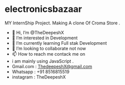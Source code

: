 # electronicsbazaar

MY InternShip Project.
Making A clone Of Croma Store .

- 👋 Hi, I’m @TheDeepeshX
- 👀 I’m interested in Development
- 🌱 I’m currently learning Full stak Development
- 💞️ I’m looking to collaborate not now
- 📫 How to reach me contack me on
- i am mainly using JavaScript .
- Gmail.com : ThedeepeshX@gmail.com
- Whatsapp : +91 8516815519
- instagram : TheDeepeshX

<!---
TheDeepeshX/Electronics Bazar  is a ✨ special ✨ repository because its `README.md` (this file) appears on your GitHub profile.
You can click the Preview link to take a look at your changes.
--->
